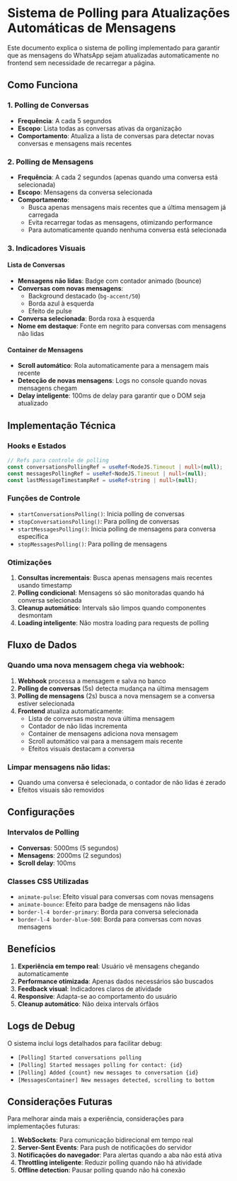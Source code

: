 # Sistema de Polling para Atualizações Automáticas de Mensagens

Este documento explica o sistema de polling implementado para garantir que as mensagens do WhatsApp sejam atualizadas automaticamente no frontend sem necessidade de recarregar a página.

## Como Funciona

### 1. Polling de Conversas
- **Frequência**: A cada 5 segundos
- **Escopo**: Lista todas as conversas ativas da organização
- **Comportamento**: Atualiza a lista de conversas para detectar novas conversas e mensagens mais recentes

### 2. Polling de Mensagens
- **Frequência**: A cada 2 segundos (apenas quando uma conversa está selecionada)
- **Escopo**: Mensagens da conversa selecionada
- **Comportamento**: 
  - Busca apenas mensagens mais recentes que a última mensagem já carregada
  - Evita recarregar todas as mensagens, otimizando performance
  - Para automaticamente quando nenhuma conversa está selecionada

### 3. Indicadores Visuais

#### Lista de Conversas
- **Mensagens não lidas**: Badge com contador animado (bounce)
- **Conversas com novas mensagens**: 
  - Background destacado (`bg-accent/50`)
  - Borda azul à esquerda
  - Efeito de pulse
- **Conversa selecionada**: Borda roxa à esquerda
- **Nome em destaque**: Fonte em negrito para conversas com mensagens não lidas

#### Container de Mensagens
- **Scroll automático**: Rola automaticamente para a mensagem mais recente
- **Detecção de novas mensagens**: Logs no console quando novas mensagens chegam
- **Delay inteligente**: 100ms de delay para garantir que o DOM seja atualizado

## Implementação Técnica

### Hooks e Estados
```typescript
// Refs para controle de polling
const conversationsPollingRef = useRef<NodeJS.Timeout | null>(null);
const messagesPollingRef = useRef<NodeJS.Timeout | null>(null);
const lastMessageTimestampRef = useRef<string | null>(null);
```

### Funções de Controle
- `startConversationsPolling()`: Inicia polling de conversas
- `stopConversationsPolling()`: Para polling de conversas
- `startMessagesPolling()`: Inicia polling de mensagens para conversa específica
- `stopMessagesPolling()`: Para polling de mensagens

### Otimizações
1. **Consultas incrementais**: Busca apenas mensagens mais recentes usando timestamp
2. **Polling condicional**: Mensagens só são monitoradas quando há conversa selecionada
3. **Cleanup automático**: Intervals são limpos quando componentes desmontam
4. **Loading inteligente**: Não mostra loading para requests de polling

## Fluxo de Dados

### Quando uma nova mensagem chega via webhook:

1. **Webhook** processa a mensagem e salva no banco
2. **Polling de conversas** (5s) detecta mudança na última mensagem
3. **Polling de mensagens** (2s) busca a nova mensagem se a conversa estiver selecionada
4. **Frontend** atualiza automaticamente:
   - Lista de conversas mostra nova última mensagem
   - Contador de não lidas incrementa
   - Container de mensagens adiciona nova mensagem
   - Scroll automático vai para a mensagem mais recente
   - Efeitos visuais destacam a conversa

### Limpar mensagens não lidas:
- Quando uma conversa é selecionada, o contador de não lidas é zerado
- Efeitos visuais são removidos

## Configurações

### Intervalos de Polling
- **Conversas**: 5000ms (5 segundos)
- **Mensagens**: 2000ms (2 segundos)
- **Scroll delay**: 100ms

### Classes CSS Utilizadas
- `animate-pulse`: Efeito visual para conversas com novas mensagens
- `animate-bounce`: Efeito para badge de mensagens não lidas
- `border-l-4 border-primary`: Borda para conversa selecionada
- `border-l-4 border-blue-500`: Borda para conversas com novas mensagens

## Benefícios

1. **Experiência em tempo real**: Usuário vê mensagens chegando automaticamente
2. **Performance otimizada**: Apenas dados necessários são buscados
3. **Feedback visual**: Indicadores claros de atividade
4. **Responsive**: Adapta-se ao comportamento do usuário
5. **Cleanup automático**: Não deixa intervals órfãos

## Logs de Debug

O sistema inclui logs detalhados para facilitar debug:
- `[Polling] Started conversations polling`
- `[Polling] Started messages polling for contact: {id}`
- `[Polling] Added {count} new messages to conversation {id}`
- `[MessagesContainer] New messages detected, scrolling to bottom`

## Considerações Futuras

Para melhorar ainda mais a experiência, considerações para implementações futuras:

1. **WebSockets**: Para comunicação bidirecional em tempo real
2. **Server-Sent Events**: Para push de notificações do servidor
3. **Notificações do navegador**: Para alertas quando a aba não está ativa
4. **Throttling inteligente**: Reduzir polling quando não há atividade
5. **Offline detection**: Pausar polling quando não há conexão 